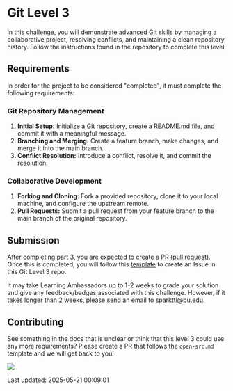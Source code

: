 # Git Level 3

In this challenge, you will demonstrate advanced Git skills by managing a collaborative project, resolving conflicts, and maintaining a clean repository history. Follow the instructions found in the repository to complete this level.

## Requirements

In order for the project to be considered "completed", it must complete the following requirements:

### Git Repository Management

1. **Initial Setup:** Initialize a Git repository, create a README.md file, and commit it with a meaningful message.
2. **Branching and Merging:** Create a feature branch, make changes, and merge it into the main branch.
3. **Conflict Resolution:** Introduce a conflict, resolve it, and commit the resolution.

### Collaborative Development

1. **Forking and Cloning:** Fork a provided repository, clone it to your local machine, and configure the upstream remote.
2. **Pull Requests:** Submit a pull request from your feature branch to the main branch of the original repository.

## Submission

After completing part 3, you are expected to create a [PR (pull request)](https://docs.github.com/en/pull-requests/collaborating-with-pull-requests/proposing-changes-to-your-work-with-pull-requests/creating-a-pull-request#creating-the-pull-request). Once this is completed, you will follow this [template](https://github.com/hajiix/git-level3/issues/1) to create an Issue in this Git Level 3 repo.

It may take Learning Ambassadors up to 1-2 weeks to grade your solution and give any feedback/badges associated with this challenge. However, if it takes longer than 2 weeks, please send an email to sparkttl@bu.edu.

## Contributing

See something in the docs that is unclear or think that this level 3 could use any more requirements? Please create a PR that follows the `open-src.md` template and we will get back to you!

<a href="https://contrib.rocks">
  <img src="https://contrib.rocks/image?repo=BU-Spark-Learning-Ambassadors/paths-level3-template" />
</a>

<!-- PUT GOLD BADGE OF SKILL HERE -->
<!-- <div style="display: flex; align-items: center; justify-content: center;">
<img src="https://pngimg.com/d/gold_medal_PNG28.png" width='200'/>
</div> -->

Last updated: 2025-05-21 00:09:01
